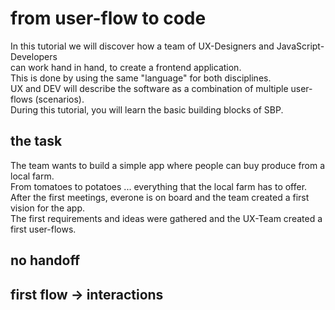 # from user-flow to code

In this tutorial we will discover how a team of UX-Designers and JavaScript-Developers<br/> 
can work hand in hand, to create a frontend application.<br/>
This is done by using the same "language" for both disciplines.<br/>
UX and DEV will describe the software as a combination of multiple user-flows (scenarios).<br/>
During this tutorial, you will learn the basic building blocks of SBP.

## the task
The team wants to build a simple app where people can buy produce from a local farm.<br/>
From tomatoes to potatoes ... everything that the local farm has to offer.<br/>
After the first meetings, everone is on board and the team created a first vision for the app.<br/>
The first requirements and ideas were gathered and the UX-Team created a first user-flows.<br/>

## no handoff


## first flow -> interactions

